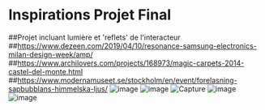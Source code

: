 # Inspirations Projet Final
##Projet incluant lumière et 'reflets' de l'interacteur
##https://www.dezeen.com/2019/04/10/resonance-samsung-electronics-milan-design-week/amp/
##https://www.archilovers.com/projects/168973/magic-carpets-2014-castel-del-monte.html
##https://www.modernamuseet.se/stockholm/en/event/forelasning-sapbubblans-himmelska-ljus/
![image](https://user-images.githubusercontent.com/90851849/187992937-2bc3334f-f691-423c-ac26-dbd55acf76fb.png)
![image](https://user-images.githubusercontent.com/90851849/187993050-34d8b787-ab31-4b33-abdb-62b743126943.png)
![Capture](https://user-images.githubusercontent.com/90851849/187993385-40e28729-9d80-4130-b92c-136cde1fdfae.PNG)
![image](https://user-images.githubusercontent.com/90851849/187994102-b99ab451-d400-4950-a847-6f0396e33377.png)
![image](https://user-images.githubusercontent.com/90851849/187994377-29fc124d-02d5-451a-ab3a-526d18dc7499.png)

